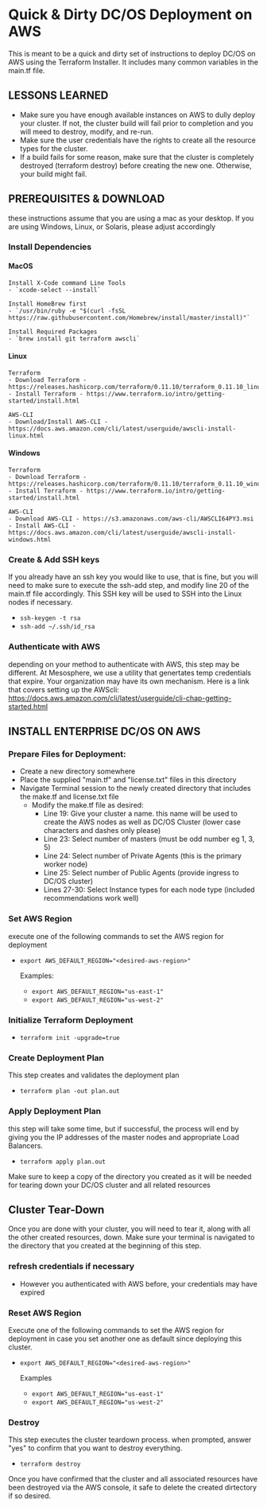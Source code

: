 # Quick & Dirty DC/OS Deployment on AWS
This is meant to be a quick and dirty set of instructions to deploy DC/OS on AWS using the Terraform Installer.  It includes many common variables in the main.tf file.

## LESSONS LEARNED
- Make sure you have enough available instances on AWS to dully deploy your cluster.  If not, the cluster build will fail prior to completion and you will meed to destroy, modify, and re-run.
- Make sure the user credentials have the rights to create all the resource types for the cluster.
- If a build fails for some reason, make sure that the cluster is completely destroyed (terraform destroy) before creating the new one.  Otherwise, your build might fail.

## PREREQUISITES & DOWNLOAD
these instructions assume that you are using a mac as your desktop.  If you are using Windows, Linux, or Solaris, please adjust accordingly

### Install Dependencies

#### MacOS
    Install X-Code command Line Tools
    - `xcode-select --install`

    Install HomeBrew first
    - `/usr/bin/ruby -e "$(curl -fsSL https://raw.githubusercontent.com/Homebrew/install/master/install)"`
    
    Install Required Packages
    - `brew install git terraform awscli`
    
#### Linux
    Terraform
    - Download Terraform - https://releases.hashicorp.com/terraform/0.11.10/terraform_0.11.10_linux_amd64.zip
    - Install Terraform - https://www.terraform.io/intro/getting-started/install.html
    
    AWS-CLI
    - Download/Install AWS-CLI - https://docs.aws.amazon.com/cli/latest/userguide/awscli-install-linux.html

#### Windows
    Terraform
    - Download Terraform - https://releases.hashicorp.com/terraform/0.11.10/terraform_0.11.10_windows_amd64.zip
    - Install Terraform - https://www.terraform.io/intro/getting-started/install.html
    
    AWS-CLI
    - Download AWS-CLI - https://s3.amazonaws.com/aws-cli/AWSCLI64PY3.msi
    - Install AWS-CLI - https://docs.aws.amazon.com/cli/latest/userguide/awscli-install-windows.html

### Create & Add SSH keys
If you already have an ssh key you would like to use, that is fine, but you will need to make sure to execute the ssh-add step, and modify line 20 of the main.tf file accordingly.  This SSH key will be used to SSH into the Linux nodes if necessary.
-  `ssh-keygen -t rsa`
-  `ssh-add ~/.ssh/id_rsa`

### Authenticate with AWS
depending on your method to authenticate with AWS, this step may be different.  At Mesosphere, we use a utility that genertates temp credentials that expire.  Your organization may have its own mechanism.  Here is a link that covers setting up the AWScli:
https://docs.aws.amazon.com/cli/latest/userguide/cli-chap-getting-started.html

## INSTALL ENTERPRISE DC/OS ON AWS 

### Prepare Files for Deployment:
- Create a new directory somewhere
- Place the supplied "main.tf" and "license.txt" files in this directory
- Navigate Terminal session to the newly created directory that includes the make.tf and license.txt file
    - Modify the make.tf file as desired:
        - Line 19: Give your cluster a name.  this name will be used to create the AWS nodes as well as DC/OS Cluster (lower case characters and dashes only please)
        - Line 23: Select number of masters (must be odd number eg 1, 3, 5)
        - Line 24: Select number of Private Agents (this is the primary worker node)
        - Line 25: Select number of Public Agents (provide ingress to DC/OS cluster)
        - Lines 27-30: Select Instance types for each node type (included recommendations work well)

### Set AWS Region
execute one of the following commands to set the AWS region for deployment
- `export AWS_DEFAULT_REGION="<desired-aws-region>"`
    
    Examples:
    - `export AWS_DEFAULT_REGION="us-east-1"`
    - `export AWS_DEFAULT_REGION="us-west-2"`

### Initialize Terraform Deployment
-  `terraform init -upgrade=true`

### Create Deployment Plan
This step creates and validates the deployment plan
-  `terraform plan -out plan.out`

### Apply Deployment Plan
this step will take some time, but if successful, the process will end by giving you the IP addresses of the master nodes and appropriate Load Balancers.
-  `terraform apply plan.out`

Make sure to keep a copy of the directory you created as it will be needed for tearing down your DC/OS cluster and all related resources

## Cluster Tear-Down
Once you are done with your cluster, you will need to tear it, along with all the other created resources, down.  Make sure your terminal is navigated to the directory that you created at the beginning of this step.

### refresh credentials if necessary
-  However you authenticated with AWS before, your credentials may have expired

### Reset AWS Region
Execute one of the following commands to set the AWS region for deployment in case you set another one as default since deploying this cluster.
- `export AWS_DEFAULT_REGION="<desired-aws-region>"`
    
    Examples
    - `export AWS_DEFAULT_REGION="us-east-1"`
    - `export AWS_DEFAULT_REGION="us-west-2"`

### Destroy
This step executes the cluster teardown process.  when prompted, answer "yes" to confirm that you want to destroy everything.
-  `terraform destroy`

Once you have confirmed that the cluster and all associated resources have been destroyed via the AWS console, it safe to delete the created dirtectory if so desired.
